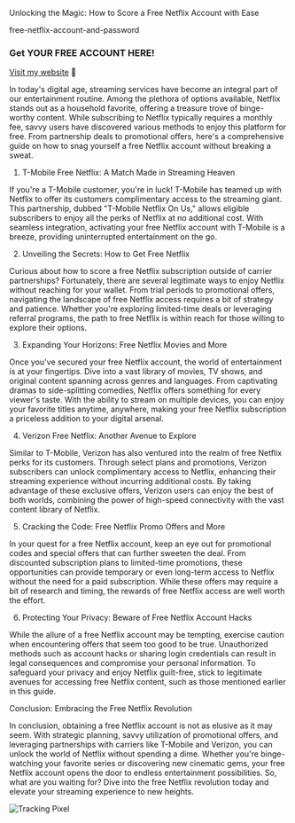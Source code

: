 Unlocking the Magic: How to Score a Free Netflix Account with Ease

free-netflix-account-and-password

### Get YOUR FREE ACCOUNT HERE!

[Visit my website](https://website-ten-topaz-58.vercel.app/) 🌟

In today's digital age, streaming services have become an integral part of our entertainment routine. Among the plethora of options available, Netflix stands out as a household favorite, offering a treasure trove of binge-worthy content. While subscribing to Netflix typically requires a monthly fee, savvy users have discovered various methods to enjoy this platform for free. From partnership deals to promotional offers, here's a comprehensive guide on how to snag yourself a free Netflix account without breaking a sweat.

1. T-Mobile Free Netflix: A Match Made in Streaming Heaven

If you're a T-Mobile customer, you're in luck! T-Mobile has teamed up with Netflix to offer its customers complimentary access to the streaming giant. This partnership, dubbed "T-Mobile Netflix On Us," allows eligible subscribers to enjoy all the perks of Netflix at no additional cost. With seamless integration, activating your free Netflix account with T-Mobile is a breeze, providing uninterrupted entertainment on the go.

2. Unveiling the Secrets: How to Get Free Netflix

Curious about how to score a free Netflix subscription outside of carrier partnerships? Fortunately, there are several legitimate ways to enjoy Netflix without reaching for your wallet. From trial periods to promotional offers, navigating the landscape of free Netflix access requires a bit of strategy and patience. Whether you're exploring limited-time deals or leveraging referral programs, the path to free Netflix is within reach for those willing to explore their options.

3. Expanding Your Horizons: Free Netflix Movies and More

Once you've secured your free Netflix account, the world of entertainment is at your fingertips. Dive into a vast library of movies, TV shows, and original content spanning across genres and languages. From captivating dramas to side-splitting comedies, Netflix offers something for every viewer's taste. With the ability to stream on multiple devices, you can enjoy your favorite titles anytime, anywhere, making your free Netflix subscription a priceless addition to your digital arsenal.

4. Verizon Free Netflix: Another Avenue to Explore

Similar to T-Mobile, Verizon has also ventured into the realm of free Netflix perks for its customers. Through select plans and promotions, Verizon subscribers can unlock complimentary access to Netflix, enhancing their streaming experience without incurring additional costs. By taking advantage of these exclusive offers, Verizon users can enjoy the best of both worlds, combining the power of high-speed connectivity with the vast content library of Netflix.

5. Cracking the Code: Free Netflix Promo Offers and More

In your quest for a free Netflix account, keep an eye out for promotional codes and special offers that can further sweeten the deal. From discounted subscription plans to limited-time promotions, these opportunities can provide temporary or even long-term access to Netflix without the need for a paid subscription. While these offers may require a bit of research and timing, the rewards of free Netflix access are well worth the effort.

6. Protecting Your Privacy: Beware of Free Netflix Account Hacks

While the allure of a free Netflix account may be tempting, exercise caution when encountering offers that seem too good to be true. Unauthorized methods such as account hacks or sharing login credentials can result in legal consequences and compromise your personal information. To safeguard your privacy and enjoy Netflix guilt-free, stick to legitimate avenues for accessing free Netflix content, such as those mentioned earlier in this guide.

Conclusion: Embracing the Free Netflix Revolution

In conclusion, obtaining a free Netflix account is not as elusive as it may seem. With strategic planning, savvy utilization of promotional offers, and leveraging partnerships with carriers like T-Mobile and Verizon, you can unlock the world of Netflix without spending a dime. Whether you're binge-watching your favorite series or discovering new cinematic gems, your free Netflix account opens the door to endless entertainment possibilities. So, what are you waiting for? Dive into the free Netflix revolution today and elevate your streaming experience to new heights.

![Tracking Pixel](https://www.google-analytics.com/collect?v=1&tid=G-FK297PX6J6&cid=CLIENT_ID&t=event&ec=github&ea=view&dp=%2FREADME)

